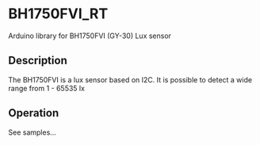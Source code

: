 # BH1750FVI_RT

Arduino library for BH1750FVI (GY-30) Lux sensor

## Description

The BH1750FVI is a lux sensor based on I2C.
It is possible to detect a wide range from 1 - 65535 lx

## Operation

See samples...
